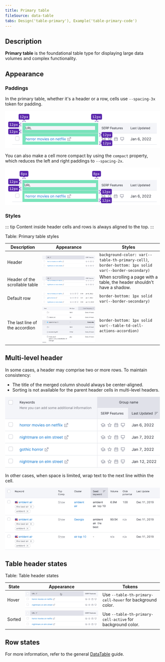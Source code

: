 ```yaml
---
title: Primary table
fileSource: data-table
tabs: Design('table-primary'), Example('table-primary-code')
---
```


## Description

**Primary table** is the foundational table type for displaying large data volumes and complex functionality.

## Appearance

### Paddings

In the primary table, whether it's a header or a row, cells use `--spacing-3x` token for padding.

![](static/primary-paddings.png)

You can also make a cell more compact by using the `compact` property, which reduces the left and right paddings to `--spacing-2x`.

![](static/primary-compact-paddings.png)

### Styles

::: tip
Content inside header cells and rows is always aligned to the top.
:::

Table: Primary table styles

| Description                     | Appearance                                | Styles                                                                        |
| ------------------------------- | ----------------------------------------- | ----------------------------------------------------------------------------- |
| Header                         | ![](static/th-styles.png)        | `background-color: var(--table-th-primary-cell)`, `border-bottom: 1px solid var(--border-secondary)` |
| Header of the scrollable table | ![](static/th-styles-scroll.png) | When scrolling a page with a table, the header shouldn't have a shadow.      |
| Default row                     | ![](static/td-default.png)      | `border-bottom: 1px solid var(--border-secondary)`                                   |
| The last line of the accordion  | ![](static/accordion.png)  | `border-bottom: 1px solid var(--table-td-cell-actions-accordion)`                                   |

## Multi-level header

In some cases, a header may comprise two or more rows. To maintain consistency:

- The title of the merged column should always be center-aligned.
- Sorting is not available for the parent header cells in multi-level headers.

![](static/two-row-head.png)

In other cases, when space is limited, wrap text to the next line within the cell.

![](static/two-row-name-head.png)

## Table header states

Table: Table header states

| State  | Appearance                | Tokens                                                    |
| ------ | ------------------------- | --------------------------------------------------------- |
| Hover  | ![](static/th-hover.png)  | Use `--table-th-primary-cell-hover` for background color. |
| Sorted | ![](static/th-styles.png) | Use `--table-th-primary-cell-active` for background color.|

## Row states

For more information, refer to the general [DataTable](/table-group/data-table#table-row-states) guide.
